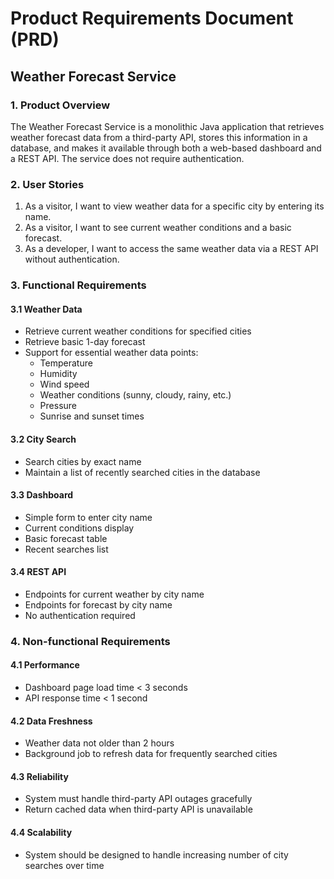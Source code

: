 # Product Requirements Document (PRD)

## Weather Forecast Service

### 1. Product Overview

The Weather Forecast Service is a monolithic Java application that retrieves weather forecast data from a third-party API, stores this information in a database, and makes it available through both a web-based dashboard and a REST API. The service does not require authentication.

### 2. User Stories

1. As a visitor, I want to view weather data for a specific city by entering its name.
2. As a visitor, I want to see current weather conditions and a basic forecast.
3. As a developer, I want to access the same weather data via a REST API without authentication.

### 3. Functional Requirements

#### 3.1 Weather Data

- Retrieve current weather conditions for specified cities
- Retrieve basic 1-day forecast
- Support for essential weather data points:
  - Temperature
  - Humidity
  - Wind speed
  - Weather conditions (sunny, cloudy, rainy, etc.)
  - Pressure
  - Sunrise and sunset times

#### 3.2 City Search

- Search cities by exact name
- Maintain a list of recently searched cities in the database

#### 3.3 Dashboard

- Simple form to enter city name
- Current conditions display
- Basic forecast table
- Recent searches list

#### 3.4 REST API

- Endpoints for current weather by city name
- Endpoints for forecast by city name
- No authentication required

### 4. Non-functional Requirements

#### 4.1 Performance

- Dashboard page load time < 3 seconds
- API response time < 1 second

#### 4.2 Data Freshness

- Weather data not older than 2 hours
- Background job to refresh data for frequently searched cities

#### 4.3 Reliability

- System must handle third-party API outages gracefully
- Return cached data when third-party API is unavailable

#### 4.4 Scalability

- System should be designed to handle increasing number of city searches over time
